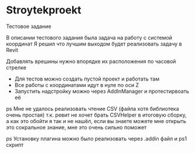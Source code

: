 # Stroytekproekt
Тестовое задание

В описании тестового задания была задача на работу с системой координат
Я решил что лучшим выходом будет реализовать задачу в Revit

Добавлять врешины нужно впорядке их расположения по часовой стрелке

* Для тестов можно создать пустой проект и работать там
* Все работы с координатами идут в нуле по оси Z
* Запустить надстройку можно через AddInManager и протестирвоать её

ps
Мне не удалось реализовать чтение CSV (файла хотя библиотека очень простая) т.к. ревит не хочет брать CSVHelper в итоговую сборку, а как это обойти я так и не нашёл, если вы знаете можете мне открыть это сокральное знание, мне это очень сильно поможет

ps 
Установку плагина можно было реализовать через .addin файл и ps1 скрипт
